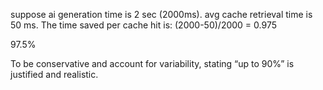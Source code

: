 suppose 
ai generation time is 2 sec (2000ms). avg cache retrieval time is 50 ms.
The time saved per cache hit is:
(2000-50)/2000 = 0.975

97.5%​

To be conservative and account for variability, stating “up to 90%” is justified and realistic.
